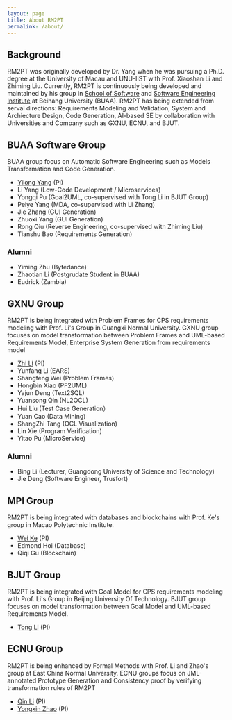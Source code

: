 ```yaml
---
layout: page
title: About RM2PT
permalink: /about/
---
```


## Background
RM2PT was originally developed by Dr. Yang when he was pursuing a Ph.D. degree at the University of Macau and UNU-IIST with Prof. Xiaoshan Li and Zhiming Liu. Currently, RM2PT is continuously being developed and maintained by his group in [School of Software](http://soft.buaa.edu.cn) and [Software Engineering Institute](http://sei.buaa.edu.cn) at Beihang University (BUAA). RM2PT has being extended from serval directions: Requirements Modeling and Validation, System and Archiecture Design, Code Generation, AI-based SE by collaboration with Universities and Company such as GXNU, ECNU, and BJUT.

## BUAA Software Group
BUAA group focus on Automatic Software Engineering such as Models Transformation and Code Generation.
- [Yilong Yang](http://yilong.io) (PI)
- Li Yang (Low-Code Development / Microservices)
- Yongqi Pu (Goal2UML, co-supervised with Tong Li in BJUT Group)
- Peiye Yang (MDA, co-supervised with Li Zhang)
- Jie Zhang (GUI Generation)
- Zhuoxi Yang (GUI Generation)
- Rong Qiu (Reverse Engineering, co-supervised with Zhiming Liu)
- Tianshu Bao (Requirements Generation)

### Alumni
- Yiming Zhu (Bytedance)
- Zhaotian Li (Postgrudate Student in BUAA)
- Eudrick (Zambia)

## GXNU Group
RM2PT is being integrated with Problem Frames for CPS requirements modeling with Prof. Li's Group in Guangxi Normal University.
GXNU group focuses on model transformation between Problem Frames and UML-based Requirements Model, Enterprise System Generation from requirements model
- [Zhi Li](http://www.se.gxnu.edu.cn/zhili) (PI)
- Yunfang Li (EARS)
- Shangfeng Wei (Problem Frames)
- Hongbin Xiao (PF2UML)
- Yajun Deng (Text2SQL)
- Yuansong Qin (NL2OCL)
- Hui Liu (Test Case Generation）
- Yuan Cao (Data Mining)
- ShangZhi Tang (OCL Visualization)
- Lin Xie (Program Verification)
- Yitao Pu (MicroService)

### Alumni
- Bing Li (Lecturer, Guangdong University of Science and Technology)
- Jie Deng (Software Engineer, Trusfort)

## MPI Group
RM2PT is being integrated with databases and blockchains with Prof. Ke's group in Macao Polytechnic Institute.
- [Wei Ke](https://www.researchgate.net/profile/Wei-Ke-5) (PI)
- Edmond Hoi (Database)
- Qiqi Gu (Blockchain)

## BJUT Group
RM2PT is being integrated with Goal Model for CPS requirements modeling with Prof. Li's Group in Beijing University Of Technology.
BJUT group focuses on model transformation between Goal Model and UML-based Requirements Model.
- [Tong Li](http://yanzhao.bjut.edu.cn/ds/6/2020315/15842600889962634_1.html) (PI)

## ECNU Group
RM2PT is being enhanced by Formal Methods with Prof. Li and Zhao's group at East China Normal University. ECNU groups focus on  JML-annotated Prototype Generation and Consistency proof by verifying transformation rules of RM2PT
- [Qin Li](https://faculty.ecnu.edu.cn/_s43/lq2/main.psp) (PI)
- [Yongxin Zhao](https://faculty.ecnu.edu.cn/_s43/zyx2/main.psp) (PI)
